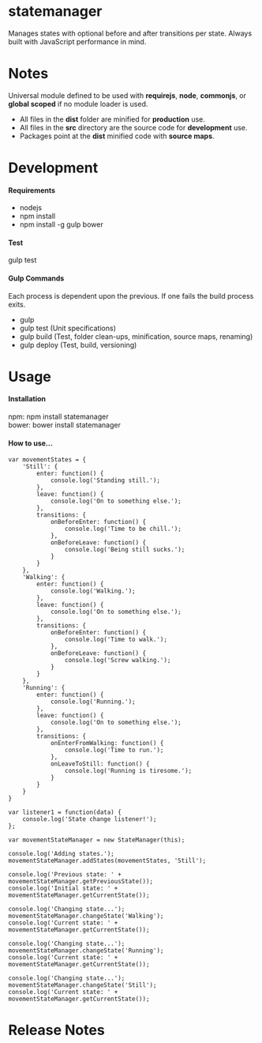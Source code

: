 statemanager
============

Manages states with optional before and after transitions per state. Always built with JavaScript performance in mind.

<h1>Notes</h1>

Universal module defined to be used with <b>requirejs</b>, <b>node</b>, <b>commonjs</b>, or <b>global scoped</b> if no module loader is used.

- All files in the <b>dist</b> folder are minified for <b>production</b> use.
- All files in the <b>src</b> directory are the source code for <b>development</b> use.
- Packages point at the <b>dist</b> minified code with <b>source maps</b>.

<h1>Development</h1>

<h4>Requirements</h4>

- nodejs
- npm install
- npm install -g gulp bower

<h4>Test</h4>

gulp test

<h4>Gulp Commands</h4>

Each process is dependent upon the previous. If one fails the build process exits.

- gulp
- gulp test (Unit specifications)
- gulp build (Test, folder clean-ups, minification, source maps, renaming)
- gulp deploy (Test, build, versioning)

<h1>Usage</h1>

<h4>Installation</h4>

npm: npm install statemanager<br />
bower: bower install statemanager

<h4>How to use...</h4>

    var movementStates = {
        'Still': {
            enter: function() {
                console.log('Standing still.');
            },
            leave: function() {
                console.log('On to something else.');
            },
            transitions: {
                onBeforeEnter: function() {
                    console.log('Time to be chill.');
                },
                onBeforeLeave: function() {
                    console.log('Being still sucks.');
                }
            }
        },
        'Walking': {
            enter: function() {
                console.log('Walking.');
            },
            leave: function() {
                console.log('On to something else.');
            },
            transitions: {
                onBeforeEnter: function() {
                    console.log('Time to walk.');
                },
                onBeforeLeave: function() {
                    console.log('Screw walking.');
                }
            }
        },
        'Running': {
            enter: function() {
                console.log('Running.');
            },
            leave: function() {
                console.log('On to something else.');
            },
            transitions: {
                onEnterFromWalking: function() {
                    console.log('Time to run.');
                },
                onLeaveToStill: function() {
                    console.log('Running is tiresome.');
                }
            }
        }
    }

    var listener1 = function(data) {
        console.log('State change listener!');
    };

    var movementStateManager = new StateManager(this);

    console.log('Adding states.');
    movementStateManager.addStates(movementStates, 'Still');

    console.log('Previous state: ' + movementStateManager.getPreviousState());
    console.log('Initial state: ' + movementStateManager.getCurrentState());

    console.log('Changing state...');
    movementStateManager.changeState('Walking');
    console.log('Current state: ' + movementStateManager.getCurrentState());

    console.log('Changing state...');
    movementStateManager.changeState('Running');
    console.log('Current state: ' + movementStateManager.getCurrentState());

    console.log('Changing state...');
    movementStateManager.changeState('Still');
    console.log('Current state: ' + movementStateManager.getCurrentState());

<h1>Release Notes</h1>
